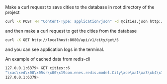 Make a curl request to save cities to the database in root directory of the project

```bash
curl -X POST -H "Content-Type: application/json" -d @cities.json http://localhost:8080/api/v1/city/save
```

and then make a curl request to get the cities from the database

```bash
curl -X GET http://localhost:8080/api/v1/city/get/5
```

and you can see application logs in the terminal.

An example of cached data from redis-cli

```bash
127.0.0.1:6379> GET cities::6
"\xac\xed\x00\x05sr\x00\x19com.enes.redis.model.City\xce\xa1\xa3\xb4\x19\xc8\xa7\xdf\x02\x00\x03L\x00\x02idt\x00\x10Ljava/lang/Long;L\x00\x04namet\x00\x12Ljava/lang/String;L\x00\npopulationt\x00\x12Ljava/lang/Double;xpsr\x00\x0ejava.lang.Long;\x8b\xe4\x90\xcc\x8f#\xdf\x02\x00\x01J\x00\x05valuexr\x00\x10java.lang.Number\x86\xac\x95\x1d\x0b\x94\xe0\x8b\x02\x00\x00xp\x00\x00\x00\x00\x00\x00\x00\x06t\x00\x05Adanasr\x00\x10java.lang.Double\x80\xb3\xc2J)k\xfb\x04\x02\x00\x01D\x00\x05valuexq\x00~\x00\x06A@\xf0.\x80\x00\x00\x00"
127.0.0.1:6379>
 ```

